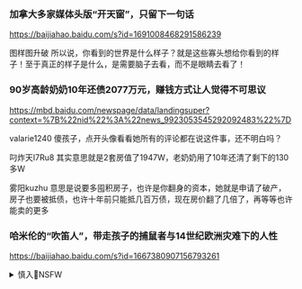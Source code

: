 ### 加拿大多家媒体头版“开天窗”，只留下一句话
https://baijiahao.baidu.com/s?id=1691008468291586239

图样图升破
所以说，你看到的世界是什么样子？就是这些寡头想给你看到的样子！至于真正的样子是什么，是需要脑子去看，而不是眼睛去看了！

### 90岁高龄奶奶10年还债2077万元，赚钱方式让人觉得不可思议
https://mbd.baidu.com/newspage/data/landingsuper?context=%7B%22nid%22%3A%22news_9923053545292092483%22%7D

valarie1240
傻孩子，点开头像看看她所有的评论都在说这件事，还不明白吗？

叼炸天I7Ru8
其实意思就是2套房值了1947W，老奶奶用了10年还清了剩下的130多W

雾阳kuzhu
意思是说要多囤积房子，也许是你翻身的资本，她就是申请了破产，房子也要被抵债，也许十年前只能抵几百万债，现在房价翻了几倍了，再等等也许能卖的更多

### 哈米伦的“吹笛人”，带走孩子的捕鼠者与14世纪欧洲灾难下的人性
https://baijiahao.baidu.com/s?id=1667380907156793261

<details><summary>慎入🔞NSFW</summary>

Not Safe For Work
![](https://upload.wikimedia.org/wikipedia/commons/thumb/d/d3/Biohazard_Symbol_Specification.png/210px-Biohazard_Symbol_Specification.png)

<details><summary><b>风险自理Use At Your Own Risk🈲</summary>

### 报告：zg试图通过“垃圾假资讯”重塑g际舆l
https://www.rfa.org/mandarin/yataibaodao/meiti/hj-02052021105845.html

这些散播垃圾假资讯（spamouflage）的假账号不断“复活”，甚至“进化”得越来越像真人，

报告表示，有zgg方背景的外g信息平台逐渐“壮大”，全球成千上万的读者观z在不知情的情况下，例行观看、阅读或收听由zgg产d控制的资讯。

</details>
</details>
